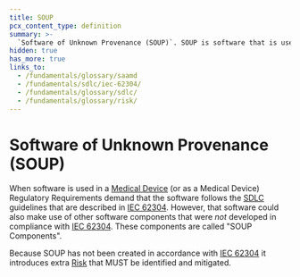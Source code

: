 ```yaml
---
title: SOUP
pcx_content_type: definition
summary: >-
  `Software of Unknown Provenance (SOUP)`. SOUP is software that is used in [Medical Device](/fundamentals/glossary/saamd), but was not created in compliance with [IEC 62304](/fundamentals/sdlc/iec-62304/).
hidden: true
has_more: true
links_to:
  - /fundamentals/glossary/saamd
  - /fundamentals/sdlc/iec-62304/
  - /fundamentals/glossary/sdlc/
  - /fundamentals/glossary/risk/
---
```


# Software of Unknown Provenance (SOUP)

When software is used in a [Medical Device](/fundamentals/glossary/saamd) (or as a Medical Device) Regulatory Requirements demand that the software follows the [SDLC](/fundamentals/glossary/sdlc/) guidelines that are described in [IEC 62304](/fundamentals/sdlc/iec-62304/). However, that software could also make use of other software components that were _not_ developed in compliance with [IEC 62304](/fundamentals/sdlc/iec-62304/). These components are called "SOUP Components".

Because SOUP has not been created in accordance with [IEC 62304](/fundamentals/sdlc/iec-62304/) it introduces extra [Risk](/fundamentals/glossary/risk/) that MUST be identified and mitigated.
